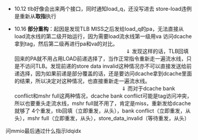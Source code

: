 - 10.12
tlb好像会出来两个接口，同时通知load_q，还没写进去
store-load违例是重新从**取指**执行

- 10.16
**部分重构**：起因是发现TLB MISS之后发给load_q的pa，无法直接从load流水线的第二级开始运行，因为需要load流水线第一级用va 访问dcache拿到tag，然后第二级再进行pa和va的对比。
 $~~~~~~~~~~~~~~~~~~~~~~~~~~~~~~~~~~~~~~~~~~~~~~~~~~~~~~~~~~~~~~~~~~~~~~~~~~~~$$\Downarrow$
发现这样的话，TLB回填回来的PA就不用占用LOAD前递选择了，当作正常指令重新走一遍流水线，只是不访问TLB。发现前递的store data invalid这种情况亦不可以直接发送给前递选择，因为如果前递是部分覆盖的话，还是要访问dcache拿到dcache里面的结果，所以决定对这种情况，也直接重新走一遍流水线。
 $~~~~~~~~~~~~~~~~~~~~~~~~~~~~~~~~~~~~~~~~~~~~~~~~~~~~~~~~~~~~~~~~~~~~~~~~$    $\Downarrow$
而对于dcache bank conflict和mshr full这两种情况，dcache bank conflict可能是tag访问冲突，所以也要重头走流水线，mshr full就不用了，肯定是miss，重新发给dcache就够了
4个重发，tlb回填（立即重发，从头），bank conflict（立即重发，从头），mshr full（立即重发，从头），store_data_invalid（等待重发，从头）

问mmio最后通过什么指示ldqidx
